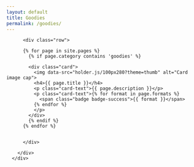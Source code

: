 ```yaml
---
layout: default
title: Goodies
permalink: /goodies/
---
```


<div class="album text-muted">
        <div class="container">

          <div class="row">

          {% for page in site.pages %}
            {% if page.category contains 'goodies' %}

            <div class="card">
              <img data-src="holder.js/100px280?theme=thumb" alt="Card image cap">
              <h4>{{ page.title }}</h4>
              <p class="card-text">{{ page.description }}</p>
              <p class="card-text">{% for format in page.formats %}
                <span class="badge badge-success">{{ format }}</span>
              {% endfor %}
              </p>
            </div>
            {% endif %}
          {% endfor %}


          </div>

        </div>
      </div>
